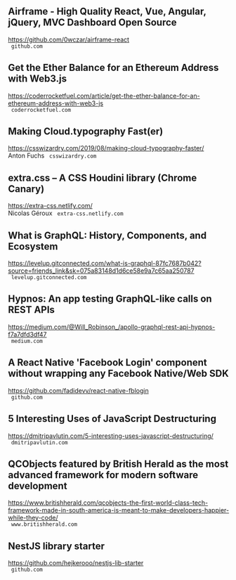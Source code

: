 ## Airframe - High Quality React, Vue, Angular, jQuery, MVC Dashboard Open Source  
https://github.com/0wczar/airframe-react  
 ` github.com`
  

## Get the Ether Balance for an Ethereum Address with Web3.js  
https://coderrocketfuel.com/article/get-the-ether-balance-for-an-ethereum-address-with-web3-js  
 ` coderrocketfuel.com`
  

## Making Cloud.typography Fast(er)  
https://csswizardry.com/2019/08/making-cloud-typography-faster/  
Anton Fuchs ` csswizardry.com`
  

## extra.css – A CSS Houdini library (Chrome Canary)  
https://extra-css.netlify.com/  
Nicolas Géroux ` extra-css.netlify.com`
  

## What is GraphQL: History, Components, and Ecosystem  
https://levelup.gitconnected.com/what-is-graphql-87fc7687b042?source=friends_link&sk=075a83148d1d6ce58e9a7c65aa250787  
 ` levelup.gitconnected.com`
  

## Hypnos: An app testing GraphQL-like calls on REST APIs  
https://medium.com/@Will_Robinson_/apollo-graphql-rest-api-hypnos-f7a7dfd3df47  
 ` medium.com`
  

## A React Native 'Facebook Login' component without wrapping any Facebook Native/Web SDK  
https://github.com/fadidevv/react-native-fblogin  
 ` github.com`
  

## 5 Interesting Uses of JavaScript Destructuring  
https://dmitripavlutin.com/5-interesting-uses-javascript-destructuring/  
 ` dmitripavlutin.com`
  

## QCObjects featured by British Herald as the most advanced framework for modern software development  
https://www.britishherald.com/qcobjects-the-first-world-class-tech-framework-made-in-south-america-is-meant-to-make-developers-happier-while-they-code/  
 ` www.britishherald.com`
  

## NestJS library starter  
https://github.com/hejkerooo/nestjs-lib-starter  
 ` github.com`
  

